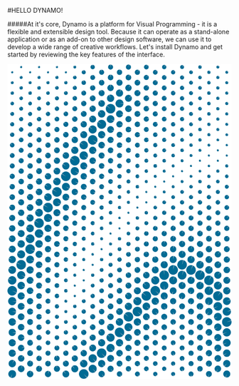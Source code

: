 #HELLO DYNAMO!

#####At it's core, Dynamo is a platform for Visual Programming - it is a flexible and extensible design tool. Because it can operate as a stand-alone application or as an add-on to other design software, we can use it to develop a wide range of creative workflows. Let's install Dynamo and get started by reviewing the key features of the interface.

![Hello Attractor](images/2/2-cover.png)

